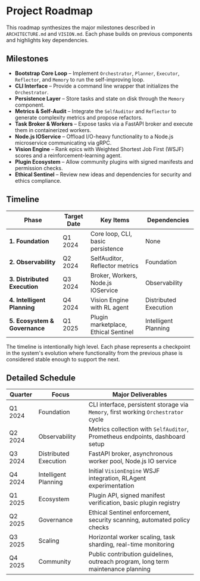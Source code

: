 # Project Roadmap

This roadmap synthesizes the major milestones described in `ARCHITECTURE.md` and `VISION.md`.
Each phase builds on previous components and highlights key dependencies.

## Milestones
- **Bootstrap Core Loop** – Implement `Orchestrator`, `Planner`, `Executor`, `Reflector`, and `Memory` to run the self-improving loop.
- **CLI Interface** – Provide a command line wrapper that initializes the `Orchestrator`.
- **Persistence Layer** – Store tasks and state on disk through the `Memory` component.
- **Metrics & Self-Audit** – Integrate the `SelfAuditor` and `Reflector` to generate complexity metrics and propose refactors.
- **Task Broker & Workers** – Expose tasks via a FastAPI broker and execute them in containerized workers.
- **Node.js IOService** – Offload I/O-heavy functionality to a Node.js microservice communicating via gRPC.
- **Vision Engine** – Rank epics with Weighted Shortest Job First (WSJF) scores and a reinforcement-learning agent.
- **Plugin Ecosystem** – Allow community plugins with signed manifests and permission checks.
- **Ethical Sentinel** – Review new ideas and dependencies for security and ethics compliance.

## Timeline
| Phase | Target Date | Key Items | Dependencies |
|------|-------------|-----------|--------------|
| **1. Foundation** | Q1 2024 | Core loop, CLI, basic persistence | None |
| **2. Observability** | Q2 2024 | SelfAuditor, Reflector metrics | Foundation |
| **3. Distributed Execution** | Q3 2024 | Broker, Workers, Node.js IOService | Observability |
| **4. Intelligent Planning** | Q4 2024 | Vision Engine with RL agent | Distributed Execution |
| **5. Ecosystem & Governance** | Q1 2025 | Plugin marketplace, Ethical Sentinel | Intelligent Planning |

The timeline is intentionally high level. Each phase represents a checkpoint in the system's evolution where functionality from the previous phase is considered stable enough to support the next.

## Detailed Schedule
| Quarter | Focus | Major Deliverables |
|---------|-------|--------------------|
| Q1 2024 | Foundation | CLI interface, persistent storage via `Memory`, first working `Orchestrator` cycle |
| Q2 2024 | Observability | Metrics collection with `SelfAuditor`, Prometheus endpoints, dashboard setup |
| Q3 2024 | Distributed Execution | FastAPI broker, asynchronous worker pool, Node.js IO service |
| Q4 2024 | Intelligent Planning | Initial `VisionEngine` WSJF integration, RLAgent experimentation |
| Q1 2025 | Ecosystem | Plugin API, signed manifest verification, basic plugin registry |
| Q2 2025 | Governance | Ethical Sentinel enforcement, security scanning, automated policy checks |
| Q3 2025 | Scaling | Horizontal worker scaling, task sharding, real-time monitoring |
| Q4 2025 | Community | Public contribution guidelines, outreach program, long term maintenance planning |
